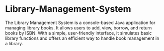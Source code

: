 # Library-Management-System
The Library Management System  is a console-based Java application for managing library books. It allows users to add, view, borrow, and return books by ISBN. With a simple, user-friendly interface, it simulates basic library functions and offers an efficient way to handle book management in a library.
